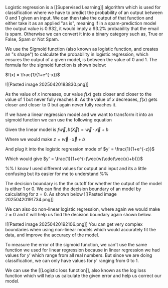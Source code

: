 Logistic regression is a [[Supervised Learning]] algorithm which is used for classification where we have to predict the probability of an output between 0 and 1 given an input. We can then take the output of that function and either take it as an applied "as is", meaning if in a spam-prediction model the output value is 0.932, it would imply a 93.2% probability that the email is spam. Otherwise we can convert it into a binary category such as, True or False, Spam or Not Spam.  

We use the Sigmoid function (also known as logistic function, and creates an "s shape") to calculate the probability in logistic regression, which ensures the output of a given model, is between the value of 0 and 1. The formula for the sigmoid function is shown below:

$f(x) = \frac{1}{1+e^{-x}}$

![[Pasted image 20250420183830.png]]

As the value of $x$ increases, our value $f(x)$ gets closer and closer to the value of 1 but never fully reaches it. As the value of $x$ decreases, $f(x)$ gets closer and closer to 0 but again never fully reaches it.

If we have a linear regression model and we want to transform it into an sigmoid function we can use the following equation 

Given the linear model is $f\vec{w},b(\vec{X}) = \vec{w} \cdot \vec{x} + b$

Where we would make $z = \vec{w} \cdot \vec{x} + b$

And plug it into the logistic regression mode of $y' = \frac{1}{1+e^{-z}}$

Which would give $y' = \frac{1}{1+e^{-(\vec{w}\cdot\vec{x}+b)}}$

%% I know I used different values for output and input and its a little confusing but its easier for me to understand
 %%

The decision boundary is the the cutoff for whether the output of the model is either 1 or 0. We can find the decision boundary of an model by calculating for z = 0. As shown below
![[Pasted image 20250420191734.png]]

We can also do non-linear logistic regression, where again we would make z = 0 and it will help us find the decision boundary again shown below.

![[Pasted image 20250420192106.png]]
You can get very complex boundaries when using non-linear models which would accurately fit the data, and improve the accuracy of the model. 

To measure the error of the sigmoid function, we can't use the same function we used for linear regression because in linear regression we had values for $y'$ which range from all real numbers. But since we are doing classification, we can only have values for $y'$ ranging from 0 to 1.

We can use the [[Logistic loss function]], also known as the log loss function which will help us calculate the given error and help us correct our model.